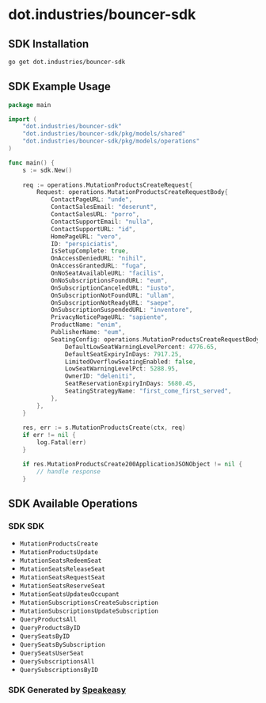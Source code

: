 # dot.industries/bouncer-sdk

<!-- Start SDK Installation -->
## SDK Installation

```bash
go get dot.industries/bouncer-sdk
```
<!-- End SDK Installation -->

## SDK Example Usage
<!-- Start SDK Example Usage -->
```go
package main

import (
    "dot.industries/bouncer-sdk"
    "dot.industries/bouncer-sdk/pkg/models/shared"
    "dot.industries/bouncer-sdk/pkg/models/operations"
)

func main() {
    s := sdk.New()
    
    req := operations.MutationProductsCreateRequest{
        Request: operations.MutationProductsCreateRequestBody{
            ContactPageURL: "unde",
            ContactSalesEmail: "deserunt",
            ContactSalesURL: "porro",
            ContactSupportEmail: "nulla",
            ContactSupportURL: "id",
            HomePageURL: "vero",
            ID: "perspiciatis",
            IsSetupComplete: true,
            OnAccessDeniedURL: "nihil",
            OnAccessGrantedURL: "fuga",
            OnNoSeatAvailableURL: "facilis",
            OnNoSubscriptionsFoundURL: "eum",
            OnSubscriptionCanceledURL: "iusto",
            OnSubscriptionNotFoundURL: "ullam",
            OnSubscriptionNotReadyURL: "saepe",
            OnSubscriptionSuspendedURL: "inventore",
            PrivacyNoticePageURL: "sapiente",
            ProductName: "enim",
            PublisherName: "eum",
            SeatingConfig: operations.MutationProductsCreateRequestBodySeatingConfig{
                DefaultLowSeatWarningLevelPercent: 4776.65,
                DefaultSeatExpiryInDays: 7917.25,
                LimitedOverflowSeatingEnabled: false,
                LowSeatWarningLevelPct: 5288.95,
                OwnerID: "deleniti",
                SeatReservationExpiryInDays: 5680.45,
                SeatingStrategyName: "first_come_first_served",
            },
        },
    }
    
    res, err := s.MutationProductsCreate(ctx, req)
    if err != nil {
        log.Fatal(err)
    }

    if res.MutationProductsCreate200ApplicationJSONObject != nil {
        // handle response
    }
```
<!-- End SDK Example Usage -->

<!-- Start SDK Available Operations -->
## SDK Available Operations

### SDK SDK

* `MutationProductsCreate`
* `MutationProductsUpdate`
* `MutationSeatsRedeemSeat`
* `MutationSeatsReleaseSeat`
* `MutationSeatsRequestSeat`
* `MutationSeatsReserveSeat`
* `MutationSeatsUpdateuOccupant`
* `MutationSubscriptionsCreateSubscription`
* `MutationSubscriptionsUpdateSubscription`
* `QueryProductsAll`
* `QueryProductsByID`
* `QuerySeatsByID`
* `QuerySeatsBySubscription`
* `QuerySeatsUserSeat`
* `QuerySubscriptionsAll`
* `QuerySubscriptionsByID`
<!-- End SDK Available Operations -->

### SDK Generated by [Speakeasy](https://docs.speakeasyapi.dev/docs/using-speakeasy/client-sdks)
